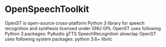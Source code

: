 # OpenSpeechToolkit
OpenST is open-source cross-platform Python 3 library for speech recognition and synthesis licensed under GNU GPL
OpenST uses following Python 3 packages:
    PyAudio
    gTTS
    SpeechRecognition
    slowclap
OpenST uses following system packages:
    python 3.6+
    libvlc
